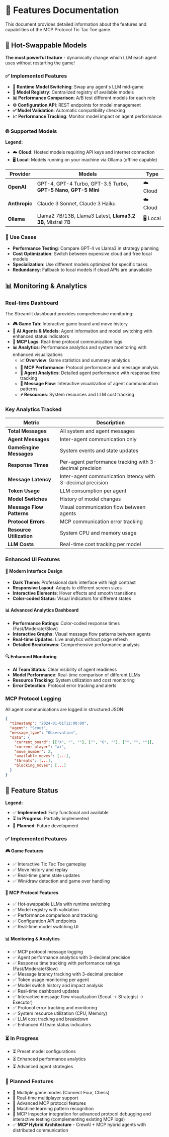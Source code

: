 # 🚀 Features Documentation

This document provides detailed information about the features and capabilities of the MCP Protocol Tic Tac Toe game.

## 🔄 Hot-Swappable Models

**The most powerful feature** - dynamically change which LLM each agent uses without restarting the game!

### ✅ Implemented Features

- **🔄 Runtime Model Switching**: Swap any agent's LLM mid-game
- **🏪 Model Registry**: Centralized registry of available models
- **📊 Performance Comparison**: A/B test different models for each role
- **⚙️ Configuration API**: REST endpoints for model management
- **✅ Model Validation**: Automatic compatibility checking
- **📈 Performance Tracking**: Monitor model impact on agent performance

### 🌐 Supported Models

**Legend:**
- ☁️ **Cloud**: Hosted models requiring API keys and internet connection
- 🖥️ **Local**: Models running on your machine via Ollama (offline capable)

| Provider | Models | Type |
|----------|--------|------|
| **OpenAI** | GPT-4, GPT-4 Turbo, GPT-3.5 Turbo, **GPT-5 Nano**, **GPT-5 Mini** | ☁️ Cloud |
| **Anthropic** | Claude 3 Sonnet, Claude 3 Haiku | ☁️ Cloud |
| **Ollama** | Llama2 7B/13B, Llama3 Latest, **Llama3.2 3B**, Mistral 7B | 🖥️ Local |

### 🎯 Use Cases

- **Performance Testing**: Compare GPT-4 vs Llama3 in strategy planning
- **Cost Optimization**: Switch between expensive cloud and free local models
- **Specialization**: Use different models optimized for specific tasks
- **Redundancy**: Fallback to local models if cloud APIs are unavailable

## 📊 Monitoring & Analytics

### Real-time Dashboard

The Streamlit dashboard provides comprehensive monitoring:

- **🎮 Game Tab**: Interactive game board and move history
- **🤖 AI Agents & Models**: Agent information and model switching with enhanced status indicators
- **📡 MCP Logs**: Real-time protocol communication logs
- **📊 Analytics**: Performance analytics and system monitoring with enhanced visualizations
  - **📈 Overview**: Game statistics and summary analytics
  - **📡 MCP Performance**: Protocol performance and message analysis
  - **🤖 Agent Analytics**: Detailed agent performance with response time tracking
  - **🔄 Message Flow**: Interactive visualization of agent communication patterns
  - **⚡ Resources**: System resources and LLM cost tracking

### Key Analytics Tracked

| Metric | Description |
|--------|-------------|
| **Total Messages** | All system and agent messages |
| **Agent Messages** | Inter-agent communication only |
| **GameEngine Messages** | System events and state updates |
| **Response Times** | Per-agent performance tracking with 3-decimal precision |
| **Message Latency** | Inter-agent communication latency with 3-decimal precision |
| **Token Usage** | LLM consumption per agent |
| **Model Switches** | History of model changes |
| **Message Flow Patterns** | Visual communication flow between agents |
| **Protocol Errors** | MCP communication error tracking |
| **Resource Utilization** | System CPU and memory usage |
| **LLM Costs** | Real-time cost tracking per model |

### Enhanced UI Features

#### 🎨 Modern Interface Design
- **Dark Theme**: Professional dark interface with high contrast
- **Responsive Layout**: Adapts to different screen sizes
- **Interactive Elements**: Hover effects and smooth transitions
- **Color-coded Status**: Visual indicators for different states

#### 📊 Advanced Analytics Dashboard
- **Performance Ratings**: Color-coded response times (Fast/Moderate/Slow)
- **Interactive Graphs**: Visual message flow patterns between agents
- **Real-time Updates**: Live analytics without page refresh
- **Detailed Breakdowns**: Comprehensive performance analysis

#### 🔍 Enhanced Monitoring
- **AI Team Status**: Clear visibility of agent readiness
- **Model Performance**: Real-time comparison of different LLMs
- **Resource Tracking**: System utilization and cost monitoring
- **Error Detection**: Protocol error tracking and alerts

### MCP Protocol Logging

All agent communications are logged in structured JSON:

```json
{
  "timestamp": "2024-01-01T12:00:00",
  "agent": "Scout",
  "message_type": "Observation",
  "data": {
    "current_board": [["X", "", ""], ["", "O", ""], ["", "", ""]],
    "current_player": "ai",
    "move_number": 2,
    "available_moves": [...],
    "threats": [...],
    "blocking_moves": [...]
  }
}
```

## 🔮 Feature Status

**Legend:**
- ✅ **Implemented**: Fully functional and available
- ⏳ **In Progress**: Partially implemented
- 🔮 **Planned**: Future development

### ✅ Implemented Features

#### 🎮 Game Features
- ✅ Interactive Tic Tac Toe gameplay
- ✅ Move history and replay
- ✅ Real-time game state updates
- ✅ Win/draw detection and game over handling

#### 🔄 MCP Protocol Features
- ✅ Hot-swappable LLMs with runtime switching
- ✅ Model registry with validation
- ✅ Performance comparison and tracking
- ✅ Configuration API endpoints
- ✅ Real-time model switching UI

#### 📊 Monitoring & Analytics
- ✅ MCP protocol message logging
- ✅ Agent performance analytics with 3-decimal precision
- ✅ Response time tracking with performance ratings (Fast/Moderate/Slow)
- ✅ Message latency tracking with 3-decimal precision
- ✅ Token usage monitoring per agent
- ✅ Model switch history and impact analysis
- ✅ Real-time dashboard updates
- ✅ Interactive message flow visualization (Scout → Strategist → Executor)
- ✅ Protocol error tracking and monitoring
- ✅ System resource utilization (CPU, Memory)
- ✅ LLM cost tracking and breakdown
- ✅ Enhanced AI team status indicators

### ⏳ In Progress

- ⏳ Preset model configurations
- ⏳ Enhanced performance analytics
- ⏳ Advanced agent strategies

### 🔮 Planned Features

- 🔮 Multiple game modes (Connect Four, Chess)
- 🔮 Real-time multiplayer support
- 🔮 Advanced MCP protocol features
- 🔮 Machine learning pattern recognition
- 🔮 MCP Inspector integration for advanced protocol debugging and interactive testing (complementing existing MCP logs)
- ✅ **MCP Hybrid Architecture** - CrewAI + MCP hybrid agents with distributed communication
